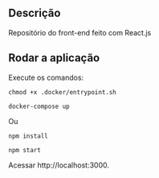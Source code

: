 
## Descrição

Repositório do front-end feito com React.js

## Rodar a aplicação

Execute os comandos:

```
chmod +x .docker/entrypoint.sh

docker-compose up
```

Ou

```
npm install

npm start
```


Acessar http://localhost:3000.
